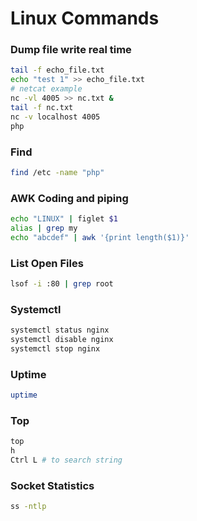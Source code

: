 # Linux Commands
### Dump file write real time
```bash
tail -f echo_file.txt
echo "test 1" >> echo_file.txt
# netcat example
nc -vl 4005 >> nc.txt &
tail -f nc.txt
nc -v localhost 4005
php
```
### Find
```bash
find /etc -name "php"
```
### AWK Coding and piping
```bash
echo "LINUX" | figlet $1
alias | grep my
echo "abcdef" | awk '{print length($1)}'
```
### List Open Files
```bash
lsof -i :80 | grep root
```
### Systemctl
```bash
systemctl status nginx
systemctl disable nginx
systemctl stop nginx
```
### Uptime
```bash
uptime
```
### Top
```bash
top
h
Ctrl L # to search string
```
### Socket Statistics
```bash
ss -ntlp
```
